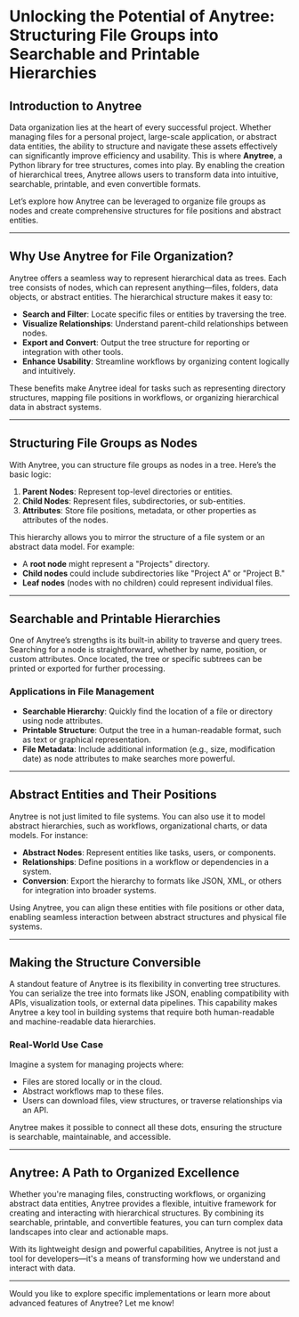 # Unlocking the Potential of Anytree: Structuring File Groups into Searchable and Printable Hierarchies

## Introduction to Anytree

Data organization lies at the heart of every successful project. Whether managing files for a personal project, large-scale application, or abstract data entities, the ability to structure and navigate these assets effectively can significantly improve efficiency and usability. This is where **Anytree**, a Python library for tree structures, comes into play. By enabling the creation of hierarchical trees, Anytree allows users to transform data into intuitive, searchable, printable, and even convertible formats.

Let’s explore how Anytree can be leveraged to organize file groups as nodes and create comprehensive structures for file positions and abstract entities.

---

## Why Use Anytree for File Organization?

Anytree offers a seamless way to represent hierarchical data as trees. Each tree consists of nodes, which can represent anything—files, folders, data objects, or abstract entities. The hierarchical structure makes it easy to:

- **Search and Filter**: Locate specific files or entities by traversing the tree.
- **Visualize Relationships**: Understand parent-child relationships between nodes.
- **Export and Convert**: Output the tree structure for reporting or integration with other tools.
- **Enhance Usability**: Streamline workflows by organizing content logically and intuitively.

These benefits make Anytree ideal for tasks such as representing directory structures, mapping file positions in workflows, or organizing hierarchical data in abstract systems.

---

## Structuring File Groups as Nodes

With Anytree, you can structure file groups as nodes in a tree. Here’s the basic logic:

1. **Parent Nodes**: Represent top-level directories or entities.
2. **Child Nodes**: Represent files, subdirectories, or sub-entities.
3. **Attributes**: Store file positions, metadata, or other properties as attributes of the nodes.

This hierarchy allows you to mirror the structure of a file system or an abstract data model. For example:

- A **root node** might represent a "Projects" directory.
- **Child nodes** could include subdirectories like "Project A" or "Project B."
- **Leaf nodes** (nodes with no children) could represent individual files.

---

## Searchable and Printable Hierarchies

One of Anytree’s strengths is its built-in ability to traverse and query trees. Searching for a node is straightforward, whether by name, position, or custom attributes. Once located, the tree or specific subtrees can be printed or exported for further processing.

### Applications in File Management
- **Searchable Hierarchy**: Quickly find the location of a file or directory using node attributes.
- **Printable Structure**: Output the tree in a human-readable format, such as text or graphical representation.
- **File Metadata**: Include additional information (e.g., size, modification date) as node attributes to make searches more powerful.

---

## Abstract Entities and Their Positions

Anytree is not just limited to file systems. You can also use it to model abstract hierarchies, such as workflows, organizational charts, or data models. For instance:

- **Abstract Nodes**: Represent entities like tasks, users, or components.
- **Relationships**: Define positions in a workflow or dependencies in a system.
- **Conversion**: Export the hierarchy to formats like JSON, XML, or others for integration into broader systems.

Using Anytree, you can align these entities with file positions or other data, enabling seamless interaction between abstract structures and physical file systems.

---

## Making the Structure Conversible

A standout feature of Anytree is its flexibility in converting tree structures. You can serialize the tree into formats like JSON, enabling compatibility with APIs, visualization tools, or external data pipelines. This capability makes Anytree a key tool in building systems that require both human-readable and machine-readable data hierarchies.

### Real-World Use Case
Imagine a system for managing projects where:
- Files are stored locally or in the cloud.
- Abstract workflows map to these files.
- Users can download files, view structures, or traverse relationships via an API.

Anytree makes it possible to connect all these dots, ensuring the structure is searchable, maintainable, and accessible.

---

## Anytree: A Path to Organized Excellence

Whether you're managing files, constructing workflows, or organizing abstract data entities, Anytree provides a flexible, intuitive framework for creating and interacting with hierarchical structures. By combining its searchable, printable, and convertible features, you can turn complex data landscapes into clear and actionable maps.

With its lightweight design and powerful capabilities, Anytree is not just a tool for developers—it's a means of transforming how we understand and interact with data.

---

Would you like to explore specific implementations or learn more about advanced features of Anytree? Let me know!
